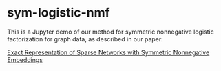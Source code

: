 # sym-logistic-nmf
This is a Jupyter demo of our method for symmetric nonnegative logistic factorization for graph data, as described in our paper:

[Exact Representation of Sparse Networks with Symmetric Nonnegative Embeddings](https://arxiv.org/abs/2111.03030)

